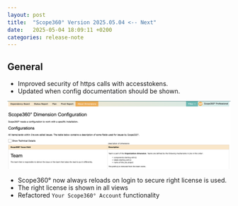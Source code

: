```yaml
---
layout: post
title:  "Scope360° Version 2025.05.04 <-- Next"
date:   2025-05-04 18:09:11 +0200
categories: release-note
---
```

## General

- Improved security of https calls with accesstokens.
- Updated when config documentation should be shown.

![release-note-full](/assets/images/release-notes/20250504-01.png)

- Scope360° now always reloads on login to secure right license is used.
- The right license is shown in all views
- Refactored `Your Scope360° Account` functionality
